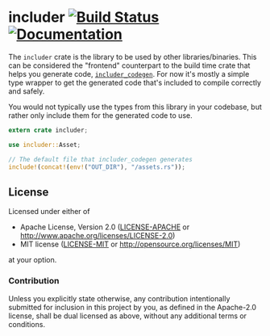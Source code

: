# includer [![Build Status](https://travis-ci.org/chippers/includer.svg?branch=master)](https://travis-ci.org/chippers/includer) [![Documentation](https://docs.rs/includer/badge.svg)](https://docs.rs/includer)

The `includer` crate is the library to be used by other libraries/binaries.
This can be considered the "frontend" counterpart to the build time crate that
helps you generate code, [`includer_codegen`].  For now it's mostly a simple
type wrapper to get the generated code that's included to compile correctly and
safely.

[`includer_codegen`]: https://crates.io/crates/includer_codegen

You would not typically use the types from this library in your codebase, but
rather only include them for the generated code to use.

```rust
extern crate includer;

use includer::Asset;

// The default file that includer_codegen generates
include!(concat!(env!("OUT_DIR"), "/assets.rs"));
```

## License

Licensed under either of

 * Apache License, Version 2.0 ([LICENSE-APACHE](../LICENSE-APACHE) or http://www.apache.org/licenses/LICENSE-2.0)
 * MIT license ([LICENSE-MIT](../LICENSE-MIT) or http://opensource.org/licenses/MIT)

at your option.

### Contribution

Unless you explicitly state otherwise, any contribution intentionally submitted
for inclusion in this project by you, as defined in the Apache-2.0 license,
shall be dual licensed as above, without any additional terms or conditions.
